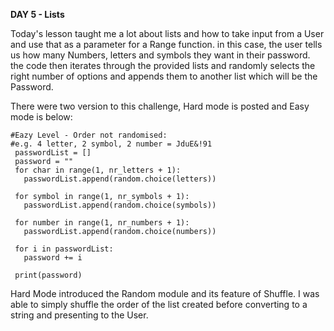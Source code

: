 **DAY 5 - Lists**

Today's lesson taught me a lot about lists and how to take input from a User
and use that as a parameter for a Range function. in this case, the user tells us
how many Numbers, letters and symbols they want in their password. the code then
iterates through the provided lists and randomly selects the right number of 
options and appends them to another list which will be the Password.

There were two version to this challenge, Hard mode is posted and Easy mode is below:
    
    #Eazy Level - Order not randomised:
    #e.g. 4 letter, 2 symbol, 2 number = JduE&!91
     passwordList = []
     password = ""
     for char in range(1, nr_letters + 1):
       passwordList.append(random.choice(letters))
    
     for symbol in range(1, nr_symbols + 1):
       passwordList.append(random.choice(symbols))
    
     for number in range(1, nr_numbers + 1):
       passwordList.append(random.choice(numbers))
    
     for i in passwordList:
       password += i
    
     print(password)

Hard Mode introduced the Random module and its feature of Shuffle. I was able
to simply shuffle the order of the list created before converting to a string and
presenting to the User.